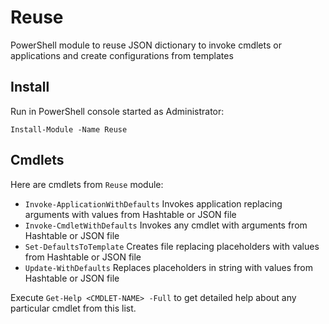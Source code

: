 # Reuse
PowerShell module to reuse JSON dictionary to invoke cmdlets or applications and create configurations from templates

## Install
Run in PowerShell console started as Administrator:

    Install-Module -Name Reuse

## Cmdlets
Here are cmdlets from `Reuse` module:

 - `Invoke-ApplicationWithDefaults` Invokes application replacing arguments with values from Hashtable or JSON file
 - `Invoke-CmdletWithDefaults` Invokes any cmdlet with arguments from Hashtable or JSON file
 - `Set-DefaultsToTemplate` Creates file replacing placeholders with values from Hashtable or JSON file
 - `Update-WithDefaults` Replaces placeholders in string with values from Hashtable or JSON file
 
 Execute `Get-Help <CMDLET-NAME> -Full` to get detailed help about any particular cmdlet from this list.

